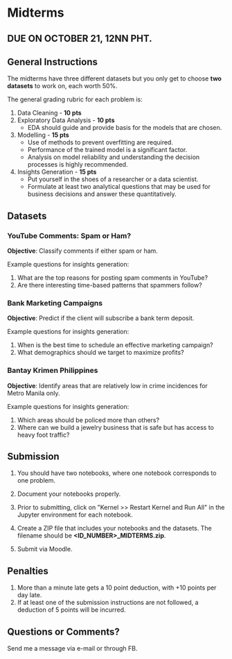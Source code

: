 # Midterms

## DUE ON OCTOBER 21, 12NN PHT.

## General Instructions

The midterms have three different datasets but you only get to choose __two datasets__ to work on, each worth 50%.

The general grading rubric for each problem is:

1. Data Cleaning - __10 pts__
2. Exploratory Data Analysis - __10 pts__
    * EDA should guide and provide basis for the models that are chosen.
3. Modelling - __15 pts__
    * Use of methods to prevent overfitting are required.
    * Performance of the trained model is a significant factor.
    * Analysis on model reliability and understanding the decision processes is highly recommended.
4. Insights Generation - __15 pts__
    * Put yourself in the shoes of a researcher or a data scientist.
    * Formulate at least two analytical questions that may be used for business decisions and answer these quantitatively.

## Datasets

### YouTube Comments: Spam or Ham?

__Objective__: Classify comments if either spam or ham.

Example questions for insights generation:

1. What are the top reasons for posting spam comments in YouTube?
2. Are there interesting time-based patterns that spammers follow?

### Bank Marketing Campaigns

__Objective__: Predict if the client will subscribe a bank term deposit.

Example questions for insights generation:

1. When is the best time to schedule an effective marketing campaign?
2. What demographics should we target to maximize profits?

### Bantay Krimen Philippines

__Objective__: Identify areas that are relatively low in crime incidences for Metro Manila only.

Example questions for insights generation:

1. Which areas should be policed more than others?
2. Where can we build a jewelry business that is safe but has access to heavy foot traffic?

## Submission

1. You should have two notebooks, where one notebook corresponds to one problem.

2. Document your notebooks properly.

3. Prior to submitting, click on "Kernel >> Restart Kernel and Run All" in the Jupyter environment for each notebook.

4. Create a ZIP file that includes your notebooks and the datasets. The filename should be **<ID_NUMBER>_MIDTERMS.zip**.

5. Submit via Moodle.

## Penalties

1. More than a minute late gets a 10 point deduction, with +10 points per day late.
2. If at least one of the submission instructions are not followed, a deduction of 5 points will be incurred.

## Questions or Comments?

Send me a message via e-mail or through FB.